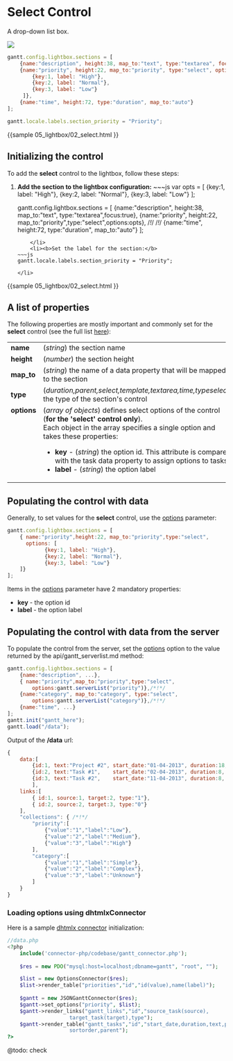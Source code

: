 Select Control
=========================
A drop-down list box.

<img src="desktop/select_control.png"/>

~~~js
gantt.config.lightbox.sections = [
	{name:"description", height:38, map_to:"text", type:"textarea", focus:true},
    {name:"priority", height:22, map_to:"priority", type:"select", options: [ /*!*/
    	{key:1, label: "High"},                                               /*!*/
    	{key:2, label: "Normal"},                                             /*!*/
        {key:3, label: "Low"}                                                 /*!*/
     ]},                                                                      /*!*/
    {name:"time", height:72, type:"duration", map_to:"auto"}
];

gantt.locale.labels.section_priority = "Priority";
~~~
{{sample
	05_lightbox/02_select.html
}}

Initializing the control
------------------------------------------

To add the **select** control to the lightbox, follow these steps:

<ol>
    <li><b>Add the section to the lightbox configuration:</b>
~~~js
var opts = [
    	{key:1, label: "High"},                                            
    	{key:2, label: "Normal"},                                         
        {key:3, label: "Low"}                                            
];

gantt.config.lightbox.sections = [
	{name:"description", height:38, map_to:"text", type:"textarea",focus:true},
    {name:"priority", height:22, map_to:"priority",type:"select",options:opts},      /*!*/                                                                  /*!*/
    {name:"time", height:72, type:"duration", map_to:"auto"}
];
~~~
	</li>
    <li><b>Set the label for the section:</b>
~~~js
gantt.locale.labels.section_priority = "Priority";
~~~
	</li>
</ol>

        
{{sample
	05_lightbox/02_select.html
}}

A list of properties
---------------------------------------------
The following properties are mostly important and commonly set for the **select** control (see the full list <a href="api/gantt_lightbox_config.md">here</a>):

<table class="webixdoc_links">
	<tbody>
    	<tr>
			<td class="webixdoc_links0"><b>name</b></td>
			<td>(<i>string</i>) the section name </td>
		</tr>
        <tr>
			<td class="webixdoc_links0"><b>height</b></td>
			<td>(<i>number</i>) the section height</td>
		</tr>
        <tr>
			<td class="webixdoc_links0"><b>map_to</b></td>
			<td>(<i>string</i>) the name of a data property that will be mapped to the section</td>
		</tr>
        <tr>
			<td class="webixdoc_links0"><b>type</b></td>
			<td>(<i>duration,parent,select,template,textarea,time,typeselect</i>) the type of the section's control</td>
		</tr>
        <tr>
			<td class="webixdoc_links0"  style="vertical-align: top;"><b>options</b></td>
			<td>(<i>array of objects</i>) defines select options of the control (<b>for the 'select' control only</b>).<br> Each object in the array specifies a single option and takes these properties:
            	<ul>
					<li><b>key</b> -   (<i>string</i>) the option id. This attribute is compared with the task data property to assign options to tasks</li>
					<li><b>label</b> -   (<i>string</i>) the option label</li>
			</ul>
             </td>
		</tr>
    </tbody>
</table>


Populating the control with data
-------------------------------------------

Generally, to set values for the **select** control, use the [options](api/gantt_lightbox_config.md) parameter:

~~~js
gantt.config.lightbox.sections = [
    { name:"priority",height:22, map_to:"priority",type:"select",
      options: [ 
    		{key:1, label: "High"},                                               
    		{key:2, label: "Normal"},                                             
        	{key:3, label: "Low"}                                                
    ]}                                                                    
];
~~~

Items in the  [options](api/gantt_lightbox_config.md) parameter have 2 mandatory properties:

- **key** - the option id
- **label** - the option label


Populating the control with data from the server
------------------------------------------------------
To populate the control from the server, set the [options](api/gantt_lightbox_config.md) option
to the value returned by the api/gantt_serverlist.md method:

~~~js
gantt.config.lightbox.sections = [
	{name:"description", ...},
	{ name:"priority",map_to:"priority",type:"select",
		options:gantt.serverList("priority")},/*!*/
	{name:"category", map_to:"category", type:"select", 
		options:gantt.serverList("category")},/*!*/
	{name:"time", ...}
];
gantt.init("gantt_here");
gantt.load("/data");
~~~

Output of the **/data** url:

~~~js
{
	data:[
		{id:1, text:"Project #2", start_date:"01-04-2013", duration:18, parent:0},
		{id:2, text:"Task #1", 	  start_date:"02-04-2013", duration:8, parent:1},
		{id:3, text:"Task #2",    start_date:"11-04-2013", duration:8,  parent:1}
		],
	links:[
		{ id:1, source:1, target:2, type:"1"},
		{ id:2, source:2, target:3, type:"0"}
	],
	"collections": { /*!*/
		"priority":[
			{"value":"1","label":"Low"},
			{"value":"2","label":"Medium"},
			{"value":"3","label":"High"}
		],
		"category":[
			{"value":"1","label":"Simple"},
			{"value":"2","label":"Complex"},
			{"value":"3","label":"Unknown"}
		]
	}
}
~~~

### Loading options using dhtmlxConnector

Here is a sample [dhtmlx connector](desktop/howtostart_connector.md) initialization:

~~~php
//data.php
<?php
	include('connector-php/codebase/gantt_connector.php');
 
	$res = new PDO("mysql:host=localhost;dbname=gantt", "root", "");

	$list = new OptionsConnector($res);
	$list->render_table("priorities","id","id(value),name(label)");
    
	$gantt = new JSONGanttConnector($res);
    $gantt->set_options("priority", $list);
	$gantt->render_links("gantt_links","id","source_task(source),
                    target_task(target),type");    
	$gantt->render_table("gantt_tasks","id","start_date,duration,text,progress,
                    sortorder,parent");
?>
~~~


@todo:
	check